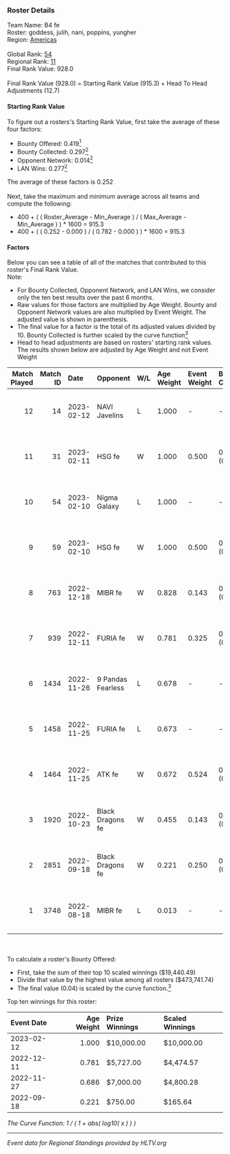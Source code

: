 ### Roster Details<br />
Team Name: B4 fe<br />
Roster: goddess, julih, nani, poppins, yungher<br />
Region: [Americas]( ../standings_americas.md)<br />
<br />
Global Rank: [54](../standings_global.md)<br />
Regional Rank: [11]( ../standings_americas.md)<br />
Final Rank Value:  928.0<br />
<br />
Final Rank Value (928.0) = Starting Rank Value (915.3) + Head To Head Adjustments (12.7)<br />

#### Starting Rank Value<br />
To figure out a rosters's Starting Rank Value, first take the average of these four factors:<br />
- Bounty Offered: 0.419[<sup>1</sup>](#table2)
- Bounty Collected: 0.297[<sup>2</sup>](#table1)
- Opponent Network: 0.014[<sup>2</sup>](#table1)
- LAN Wins: 0.277[<sup>2</sup>](#table1)

The average of these factors is 0.252<br />
<br />
Next, take the maximum and minimum average across all teams and compute the following:<br />
- 400 + ( ( Roster_Average - Min_Average ) / ( Max_Average - Min_Average ) ) * 1600 = 915.3
- 400 + ( ( 0.252 - 0.000 ) / ( 0.782 - 0.000 ) ) * 1600 = 915.3


#### Factors<br />
Below you can see a table of all of the matches that contributed to this roster's Final Rank Value.<br />
Note:<br />

- For Bounty Collected, Opponent Network, and LAN Wins, we consider only the ten best results over the past 6 months.
- Raw values for those factors are multiplied by Age Weight. Bounty and Opponent Network values are also multiplied by Event Weight. The adjusted value is shown in parenthesis.
- The final value for a factor is the total of its adjusted values divided by 10. Bounty Collected is further scaled by the curve function[<sup>3</sup>](#curveFunction)
- Head to head adjustments are based on rosters' starting rank values. The results shown below are adjusted by Age Weight and not Event Weight
<span id="table1"></span><br />


| Match Played | Match ID | Date       | Opponent          | W/L | Age Weight | Event Weight | Bounty Collected | Opponent Network | LAN Wins  | H2H Adj. | Roster                                 |
| -: | -: | :- | :- | :- | :- | :- | :- | :- | :- | -: | :- |
|           12 |       14 | 2023-02-12 | NAVI Javelins     | L   | 1.000      | -            | -                | -                | -         |   -10.92 | goddess, julih, nani, poppins, yungher |
|           11 |       31 | 2023-02-11 | HSG fe            | W   | 1.000      | 0.500        | 0.025 (0.013)    | 0.097 (0.049)    | 1 (1.000) |    11.88 | goddess, julih, nani, poppins, yungher |
|           10 |       54 | 2023-02-10 | Nigma Galaxy      | L   | 1.000      | -            | -                | -                | -         |    -4.78 | goddess, julih, nani, poppins, yungher |
|            9 |       59 | 2023-02-10 | HSG fe            | W   | 1.000      | 0.500        | 0.025 (0.013)    | 0.097 (0.049)    | 1 (1.000) |    12.35 | goddess, julih, nani, poppins, yungher |
|            8 |      763 | 2022-12-18 | MIBR fe           | W   | 0.828      | 0.143        | 0.000 (0.000)    | 0.000 (0.000)    | 0 (0.000) |     1.35 | goddess, julih, nani, poppins, yungher |
|            7 |      939 | 2022-12-11 | FURIA fe          | W   | 0.781      | 0.325        | 0.063 (0.016)    | 0.157 (0.040)    | 0 (0.000) |    16.45 | goddess, julih, nani, poppins, yungher |
|            6 |     1434 | 2022-11-26 | 9 Pandas Fearless | L   | 0.678      | -            | -                | -                | -         |   -11.42 | goddess, julih, nani, poppins, yungher |
|            5 |     1458 | 2022-11-25 | FURIA fe          | L   | 0.673      | -            | -                | -                | -         |    -7.25 | goddess, julih, nani, poppins, yungher |
|            4 |     1464 | 2022-11-25 | ATK fe            | W   | 0.672      | 0.524        | 0.006 (0.002)    | 0.000 (0.000)    | 1 (0.672) |     2.47 | goddess, julih, nani, poppins, yungher |
|            3 |     1920 | 2022-10-23 | Black Dragons fe  | W   | 0.455      | 0.143        | 0.001 (0.000)    | 0.011 (0.001)    | 0 (0.000) |     2.03 | goddess, julih, nani, poppins, yungher |
|            2 |     2851 | 2022-09-18 | Black Dragons fe  | W   | 0.221      | 0.250        | 0.001 (0.000)    | 0.011 (0.001)    | 0 (0.000) |     0.98 | goddess, julih, nani, poppins, yungher |
|            1 |     3748 | 2022-08-18 | MIBR fe           | L   | 0.013      | -            | -                | -                | -         |    -0.38 | dinha, goddess, julih, nani, yungher   |

<br />
<span id="table2"></span><br />
To calculate a roster's Bounty Offered:<br />

- First, take the sum of their top 10 scaled winnings ($19,440.49)
- Divide that value by the highest value among all rosters ($473,741.74)
- The final value (0.04) is scaled by the curve function.[<sup>3</sup>](#curveFunction)

Top ten winnings for this roster:<br />

| Event Date | Age Weight | Prize Winnings | Scaled Winnings |
| :- | -: | :- | :- |
| 2023-02-12 |      1.000 | $10,000.00     | $10,000.00      |
| 2022-12-11 |      0.781 | $5,727.00      | $4,474.57       |
| 2022-11-27 |      0.686 | $7,000.00      | $4,800.28       |
| 2022-09-18 |      0.221 | $750.00        | $165.64         |


<span id="curveFunction"></span>_The Curve Function: 1 / ( 1 + abs( log10( x ) ) )_<br />

---
_Event data for Regional Standings provided by HLTV.org_<br />
